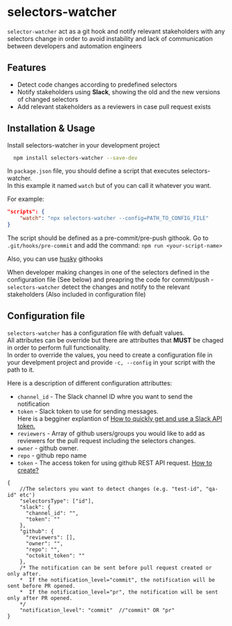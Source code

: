 
# selectors-watcher

`selector-watcher` act as a git hook and notify relevant stakeholders with any selectors change
in order to avoid instability and lack of communication between developers and automation engineers


## Features

- Detect code changes according to predefined selectors
- Notify stakeholders using **Slack**, showing the old and the new versions of changed selectors
- Add relevant stakeholders as a reviewers in case pull request exists


## Installation & Usage

Install selectors-watcher in your development project

```bash
  npm install selectors-watcher --save-dev
```

In `package.json` file, you should define a script that executes selectors-watcher.  
In this example it named `watch` but of you can call it whatever you want. 

For example:

```json
"scripts": {
    "watch": "npx selectors-watcher --config=PATH_TO_CONFIG_FILE" 
}
```

The script should be defined as a pre-commit/pre-push githook.
Go to `.git/hooks/pre-commit` and add the command: `npm run <your-script-name>`

Also, you can use [husky](https://dev.to/devictoribero/how-to-use-husky-to-create-pre-commit-and-pre-push-hooks-4448) githooks


When developer making changes in one of the selectors defined in the configuration file (See below) and preapring the code for commit/push - `selectors-watcher` detect the changes and notify to the relevant stakeholders (Also included in configuration file)
## Configuration file

`selectors-watcher` has a configuration file with defualt values.   
All attributes can be override but there are attributtes that **MUST** be chaged in order to perform full functionality.  
In order to override the values, you need to create a configuration file in your develpment project and provide `-c, --config` in your script with the path to it.

Here is a description of different configuration attributtes:
 
- `channel_id` - The Slack channel ID whre you want to send the notification
- `token` - Slack token to use for sending messages.  
    Here is a begginer explantion of [How to quickly get and use a Slack API token.](https://api.slack.com/tutorials/tracks/getting-a-token)
- `reviewers` - Array of github users/groups you would like to add as reviewers for the pull request including the selectors changes.
- `owner` - github owner.
- `repo` - github repo name
- `token` - The access token for using github REST API request. [How to create?](https://docs.github.com/en/rest/overview/authenticating-to-the-rest-api?apiVersion=2022-11-28#authenticating-with-a-personal-access-token)


```jsonc
{
    //The selectors you want to detect changes (e.g. "test-id", "qa-id" etc')
    "selectorsType": ["id"],
    "slack": {
      "channel_id": "",
      "token": ""
    },
    "github": {
      "reviewers": [],
      "owner": "",
      "repo": "",
      "octokit_token": ""
    },
    /* The notification can be sent before pull request created or only after.
    *  If the notification_level="commit", the notification will be sent before PR opened.
    *  If the notification_level="pr", the notification will be sent only after PR opened.
    */
    "notification_level": "commit"  //"commit" OR "pr"
}
```
